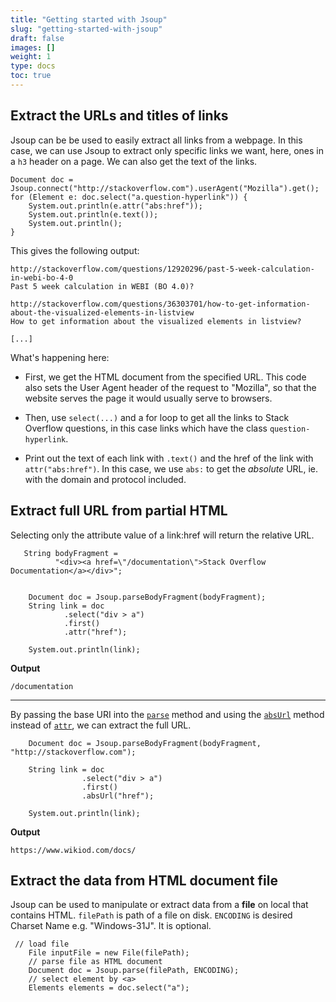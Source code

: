```yaml
---
title: "Getting started with Jsoup"
slug: "getting-started-with-jsoup"
draft: false
images: []
weight: 1
type: docs
toc: true
---
```


## Extract the URLs and titles of links
Jsoup can be be used to easily extract all links from a webpage. In this case, we can use Jsoup to extract only specific links we want, here, ones in a `h3` header on a page. We can also get the text of the links.

    Document doc = Jsoup.connect("http://stackoverflow.com").userAgent("Mozilla").get();
    for (Element e: doc.select("a.question-hyperlink")) {
        System.out.println(e.attr("abs:href"));
        System.out.println(e.text());
        System.out.println();
    }
    
This gives the following output:

    http://stackoverflow.com/questions/12920296/past-5-week-calculation-in-webi-bo-4-0
    Past 5 week calculation in WEBI (BO 4.0)?
    
    http://stackoverflow.com/questions/36303701/how-to-get-information-about-the-visualized-elements-in-listview
    How to get information about the visualized elements in listview?

    [...]

What's happening here:

* First, we get the HTML document from the specified URL. This code also sets the User Agent header of the request to "Mozilla", so that the website serves the page it would usually serve to browsers.

* Then, use `select(...)` and a for loop to get all the links to Stack Overflow questions, in this case links which have the class `question-hyperlink`.

* Print out the text of each link with `.text()` and the href of the link with `attr("abs:href")`. In this case, we use `abs:` to get the _absolute_ URL, ie. with the domain and protocol included.
    

## Extract full URL from partial HTML
Selecting only the attribute value of a link:href will return the relative URL.

       String bodyFragment = 
              "<div><a href=\"/documentation\">Stack Overflow Documentation</a></div>";

 
        Document doc = Jsoup.parseBodyFragment(bodyFragment);
        String link = doc
                .select("div > a")
                .first()
                .attr("href");
        
        System.out.println(link);

**Output**

    /documentation

----

By passing the base URI into the <code><a href="https://jsoup.org/apidocs/org/jsoup/Jsoup.html#parse-java.lang.String-java.lang.String-">parse</a></code> method and using the <code><a href="https://jsoup.org/apidocs/org/jsoup/nodes/Node.html#absUrl-java.lang.String-">absUrl</a></code> method instead of <code><a href="https://jsoup.org/apidocs/org/jsoup/nodes/Node.html#attr-java.lang.String-">attr</a></code>, we can extract the full URL.


        Document doc = Jsoup.parseBodyFragment(bodyFragment, "http://stackoverflow.com");
        
        String link = doc
                    .select("div > a")
                    .first()
                    .absUrl("href");
        
        System.out.println(link);


**Output**

    https://www.wikiod.com/docs/

## Extract the data from HTML document file
Jsoup can be used to manipulate or extract data from a **file** on local that contains HTML. `filePath` is path of a file on disk. `ENCODING` is desired Charset Name e.g. "Windows-31J". It is optional.
   

     // load file
        File inputFile = new File(filePath);
        // parse file as HTML document
        Document doc = Jsoup.parse(filePath, ENCODING);
        // select element by <a> 
        Elements elements = doc.select("a");

